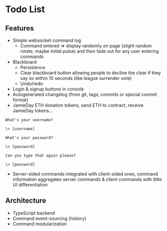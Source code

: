 # Todo List

## Features
- Simple websocket command log
  - Command entered =>
    display randomly on page (slight random rotate, maybe initial pulse) and then fade out for any user entering commands
- Blackboard
  - Persistence
  - Clear blackboard button allowing people to decline the clear if they say so within 10 seconds (like league surrender vote)
  - Undo/redo
- Login & signup buttons in console
- Autogenerated changelog (from git, tags, commits or special commit format)
- JamieDay ETH donation tokens, send ETH to contract, receive JamieDay tokens...

```
What's your username?

\> [username]

What's your password?

\> [password]

Can you type that again please?

\> [password]
```

- Server-sided commands integrated with client-sided ones, command information aggregates server commands & client commands with little UI differentiation

## Architecture

- TypeScript backend
- Command event-sourcing (history)
- Command modularization